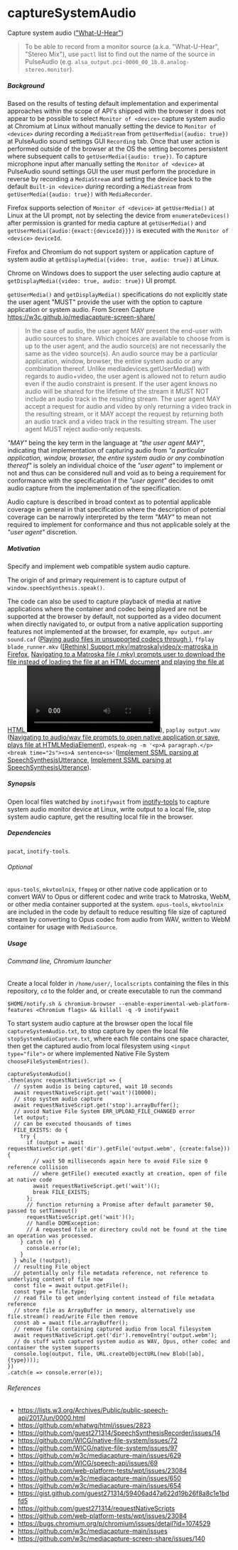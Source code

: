 # captureSystemAudio
Capture system audio (["What-U-Hear"](https://wiki.archlinux.org/index.php/PulseAudio/Examples#ALSA_monitor_source)) 

> To be able to record from a monitor source (a.k.a. "What-U-Hear", "Stereo Mix"), use `pactl` list to find out the name of the source in PulseAudio (e.g. `alsa_output.pci-0000_00_1b.0.analog-stereo.monitor`). 

<h5>Background</h5>

Based on the results of testing default implementation and experimental approaches within the scope of API's shipped with the browser it does not appear to be possible to select `Monitor of <device>` capture system audio at Chromium at Linux without manually setting the device to `Monitor of <device>` _during_ recording a `MediaStream` from `getUserMedia({audio: true})` at PulseAudio sound settings GUI `Recording` tab. Once that user action is performed outside of the browser at the OS the setting becomes persistent where subsequent calls to `getUserMedia({audio: true})`. To capture microphone input after manually setting the `Monitor of <device>` at PulseAudio sound settings GUI the user must perform the procedure in reverse by recording a `MediaStream` and setting the device back to the default `Built-in <device>` _during_ recording a `MediaStream` from `getUserMedia({audio: true})` with `MediaRecorder`.

Firefox supports selection of `Monitor of <device>` at `getUserMedia()` at Linux at the UI prompt, not by selecting the device from `enumerateDevices()` after permission is granted for media capture at `getUserMedia()` and `getUserMedia({audio:{exact:{deviceId}}})` is executed with the `Monitor of <device>` `deviceId`. 

Firefox and Chromium do not support system or application capture of system audio at `getDisplayMedia({video: true, audio: true})` at Linux.

Chrome on Windows does to support the user selecting audio capture at `getDisplayMedia({video: true, audio: true})` UI prompt.

`getUserMedia()` and `getDisplayMedia()` specifications do not explicitly state the user agent "MUST" provide the user with the option to capture application or system audio. From Screen Capture https://w3c.github.io/mediacapture-screen-share/ 

> In the case of audio, the user agent MAY present the end-user with audio sources to share. Which choices are available to choose from is up to the user agent, and the audio source(s) are not necessarily the same as the video source(s). An audio source may be a particular application, window, browser, the entire system audio or any combination thereof. Unlike mediadevices.getUserMedia() with regards to audio+video, the user agent is allowed not to return audio even if the audio constraint is present. If the user agent knows no audio will be shared for the lifetime of the stream it MUST NOT include an audio track in the resulting stream. The user agent MAY accept a request for audio and video by only returning a video track in the resulting stream, or it MAY accept the request by returning both an audio track and a video track in the resulting stream. The user agent MUST reject audio-only requests. 

_"MAY"_ being the key term in the language at _"the user agent MAY"_, indicating that implementation of capturing audio from _"a particular application, window, browser, the entire system audio or any combination thereof"_ is solely an individual choice of the _"user agent"_ to implement or not and thus can be considered null and void as to being a requirement for conformance with the specification if the _"user agent"_ decides to omit audio capture from the implementation of the specification. 

Audio capture is described in broad context as to potential applicable coverage in general in that specification where the description of potential coverage can be narrowly interpreted by the term _"MAY"_ to mean not required to implement for conformance and thus not applicable solely at the _"user agent"_ discretion.

<h5>Motivation</h5>

Specify and implement web compatible system audio capture.

The origin of and primary requirement is to capture output of `window.speechSynthesis.speak()`.

The code can also be used to capture playback of media at native applications where the container and codec being played are not be supported at the browser by default, not supported as a video document when directly navigated to, or output from a native application supporting features not implemented at the browser, for example, `mpv output.amr sound.caf` ([Playing audio files in unsupported codecs through <audio> tag](https://stackoverflow.com/q/61502237)), `ffplay blade_runner.mkv` ([[Rethink] Support mkv|matroska|video/x-matroska in Firefox](https://bugzilla.mozilla.org/show_bug.cgi?id=1422891), [Navigating to a Matroska file (.mkv) prompts user to download the file instead of loading the file at an HTML document and playing the file at HTML <video> element](https://bugs.chromium.org/p/chromium/issues/detail?id=999580)), `paplay output.wav` ([Navigating to audio/wav file prompts to open native application or save, plays file at HTMLMediaElement](https://bugzilla.mozilla.org/show_bug.cgi?id=1633647)), `espeak-ng -m '<p>A paragraph.</p><break time="2s"><s>A sentence<s>'`([Implement SSML parsing at SpeechSynthesisUtterance](https://bugs.chromium.org/p/chromium/issues/detail?id=795371), [Implement SSML parsing at SpeechSynthesisUtterance](https://bugzilla.mozilla.org/show_bug.cgi?id=1425523)).

<h5>Synopsis</h5>

Open local files watched by `inotifywait` from [inotify-tools](https://github.com/inotify-tools/inotify-tools) to capture system audio monitor device at Linux, write output to a local file, stop system audio capture, get the resulting local file in the browser.

<h5>Dependencies</h5>

`pacat`, `inotify-tools`.

<h6>Optional</h6>

`opus-tools`, `mkvtoolnix`, `ffmpeg` or other native code application or to convert WAV to Opus or different codec and write track to Matroska, WebM, or other media container supported at the system. `opus-tools`, `mkvtoolnix` are included in the code by default to reduce resulting file size of captured stream by converting to Opus codec from audio from WAV, written to WebM container for usage with `MediaSource`.

<h5>Usage</h5>

<h6>Command line, Chromium launcher</h6>

Create a local folder in `/home/user/`, `localscripts` containing the files in this repository, `cd` to the folder and, or create executable to run the command

`$HOME/notify.sh & chromium-browser --enable-experimental-web-platform-features <Chromium flags> && killall -q -9 inotifywait`

To start system audio capture at the browser open the local file `captureSystemAudio.txt`, to stop capture by open the local file `stopSystemAudioCapture.txt`, where each file contains one space character, then get the captured audio from local filesystem using `<input type="file">` or where implemented Native File System `chooseFileSystemEntries()`.

```
captureSystemAudio()
.then(async requestNativeScript => {
  // system audio is being captured, wait 10 seconds
  await requestNativeScript.get('wait')(10000);
  // stop system audio capture
  await requestNativeScript.get('stop').arrayBuffer(); 
  // avoid Native File System ERR_UPLOAD_FILE_CHANGED error
  let output;
  // can be executed thousands of times
  FILE_EXISTS: do {
    try {
      if (output = await requestNativeScript.get('dir').getFile('output.webm', {create:false})) {
        // wait 50 milliseconds again here to avoid File size 0 reference collision 
        // where getFile() executed exactly at creation, open of file at native code
        await requestNativeScript.get('wait')();
        break FILE_EXISTS;
      };
      // function returning a Promise after default parameter 50, passed to setTimeout()
      requestNativeScript.get('wait')();
      // handle DOMException: 
      // A requested file or directory could not be found at the time an operation was processed.
    } catch (e) {
      console.error(e);
    }
  } while (!output);
  // resulting File object
  // potentially only file metadata reference, not reference to underlying content of file now
  const file = await output.getFile(); 
  const type = file.type;
  // read file to get underlying content instead of file metadata reference
  // store file as ArrayBuffer in memory, alternatively use file.stream() read/write File then remove
  const ab = await file.arrayBuffer();
  // remove file containing captured audio from local filesystem
  await requestNativeScript.get('dir').removeEntry('output.webm');
  // do stuff with captured system audio as WAV, Opus, other codec and container the system supports
  console.log(output, file, URL.createObjectURL(new Blob([ab], {type})));
})
.catch(e => console.error(e));
```


<h6>References</h6>

- https://lists.w3.org/Archives/Public/public-speech-api/2017Jun/0000.html
- https://github.com/whatwg/html/issues/2823
- https://github.com/guest271314/SpeechSynthesisRecorder/issues/14
- https://github.com/WICG/native-file-system/issues/72
- https://github.com/WICG/native-file-system/issues/97
- https://github.com/w3c/mediacapture-main/issues/629
- https://github.com/WICG/speech-api/issues/69
- https://github.com/web-platform-tests/wpt/issues/23084
- https://github.com/w3c/mediacapture-main/issues/650
- https://github.com/w3c/mediacapture-main/issues/654
- https://gist.github.com/guest271314/59406ad47a622d19b26f8a8c1e1bdfd5
- https://github.com/guest271314/requestNativeScripts
- https://github.com/web-platform-tests/wpt/issues/23084
- https://bugs.chromium.org/p/chromium/issues/detail?id=1074529
- https://github.com/w3c/mediacapture-main/issues
- https://github.com/w3c/mediacapture-screen-share/issues/140

